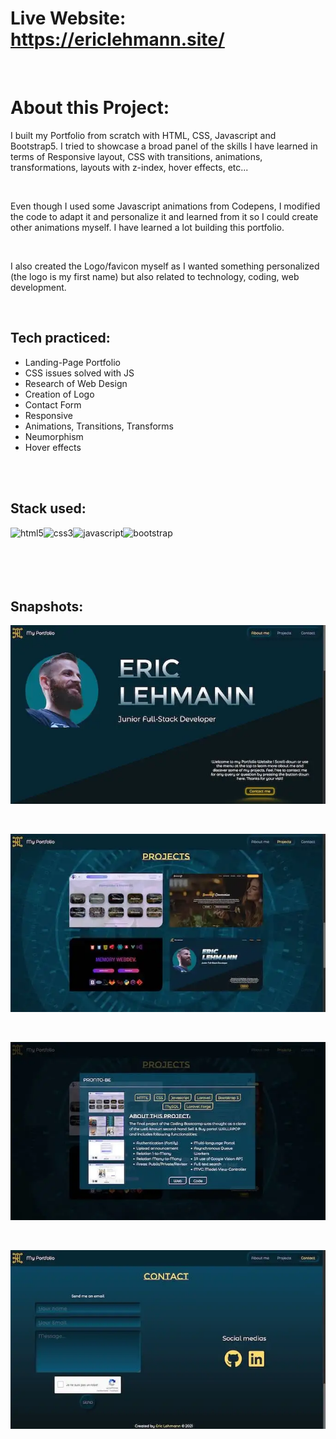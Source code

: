 # Live Website: https://ericlehmann.site/

<br>

# About this Project:

I built my Portfolio from scratch with HTML, CSS, Javascript and Bootstrap5. I tried to showcase a broad panel of the skills I have learned in terms of Responsive layout, CSS with transitions, animations, transformations, layouts with z-index, hover effects, etc...

<br>

Even though I used some Javascript animations from Codepens, I modified the code to adapt it and personalize it and learned from it so I could create other animations myself. I have learned a lot building this portfolio.

<br>

I also created the Logo/favicon myself as I wanted something personalized (the logo is my first name) but also related to technology, coding, web development.

<br>

## Tech practiced:

- Landing-Page Portfolio
- CSS issues solved with JS
- Research of Web Design
- Creation of Logo
- Contact Form
- Responsive
- Animations, Transitions, Transforms
- Neumorphism
- Hover effects

 <br>
 <br>
 
 ## Stack used:
 
<img align="left" alt="html5" src="https://img.shields.io/badge/-HTML-F64A1D?&style=for-the-badge&logo=html5&logoColor=white" />
<img align="left" alt="css3" src="https://img.shields.io/badge/-CSS-2962E9?&style=for-the-badge&logo=css3&logoColor=white" />
<img align="left" alt="javascript" src="https://img.shields.io/badge/-JAVASCRIPT-D89606?&style=for-the-badge&logo=javascript&logoColor=white" />
<img align="left" alt="bootstrap" src="https://img.shields.io/badge/-bootstrap-533C78?&style=for-the-badge&logo=bootstrap&logoColor=white" />

<br>
<br>
<br>
<br>
<br>

## Snapshots:

![](css/projects/myportfolio1.webp)

<br>

![](css/projects/myportfolio2.webp)

<br>

![](css/projects/myportfolio3.webp)

<br>

![](css/projects/myportfolio4.webp)
